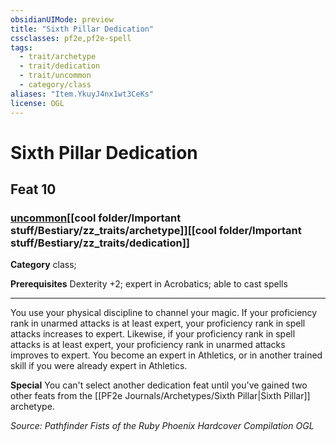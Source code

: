 ```yaml
---
obsidianUIMode: preview
title: "Sixth Pillar Dedication"
cssclasses: pf2e,pf2e-spell
tags:
  - trait/archetype
  - trait/dedication
  - trait/uncommon
  - category/class
aliases: "Item.YkuyJ4nx1wt3CeKs"
license: OGL
---
```

# Sixth Pillar Dedication
## Feat 10
### [uncommon](cool%20folder/Important%20stuff/Bestiary/zz_traits/uncommon.md "Uncommon Rarity Trait")[[cool folder/Important stuff/Bestiary/zz_traits/archetype]][[cool folder/Important stuff/Bestiary/zz_traits/dedication]]

**Category** class; 



**Prerequisites** Dexterity +2; expert in Acrobatics; able to cast spells
* * *
You use your physical discipline to channel your magic. If your proficiency rank in unarmed attacks is at least expert, your proficiency rank in spell attacks increases to expert. Likewise, if your proficiency rank in spell attacks is at least expert, your proficiency rank in unarmed attacks improves to expert. You become an expert in Athletics, or in another trained skill if you were already expert in Athletics.

**Special** You can't select another dedication feat until you've gained two other feats from the [[PF2e Journals/Archetypes/Sixth Pillar|Sixth Pillar]] archetype.

*Source: Pathfinder Fists of the Ruby Phoenix Hardcover Compilation*
*OGL*